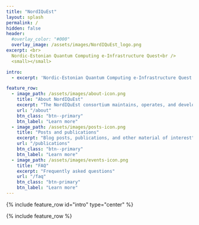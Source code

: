 ```yaml
---
title: "NordIQuEst"
layout: splash
permalink: /
hidden: false
header:
  #overlay_color: "#000"
  overlay_image: /assets/images/NordIQuEst_logo.png
excerpt: <br>
  Nordic-Estonian Quantum Computing e-Infrastructure Quest<br />
  <small></small>

intro: 
  - excerpt: 'Nordic-Estonian Quantum Computing e-Infrastructure Quest'

feature_row:
  - image_path: /assets/images/about-icon.png
    title: "About NordIQuEst"
    excerpt: "The NordIQuEst consortium maintains, operates, and develops the infrastructure"
    url: "/about"
    btn_class: "btn--primary"
    btn_label: "Learn more"      
  - image_path: /assets/images/posts-icon.png
    title: "Posts and publications"
    excerpt: "Blog posts, publications, and other material of interest"
    url: "/publications"
    btn_class: "btn--primary"
    btn_label: "Learn more"
  - image_path: /assets/images/events-icon.png
    title: "FAQ"
    excerpt: "Frequently asked questions"
    url: "/faq"
    btn_class: "btn-primary"
    btn_label: "Learn more"
---
```


{% include feature_row id="intro" type="center" %}

{% include feature_row %}

